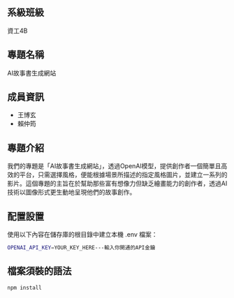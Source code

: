 ## 系級班級

資工4B

## 專題名稱

AI故事書生成網站

## 成員資訊

- 王博玄
- 賴仲筠

## 專題介紹

我們的專題是「AI故事書生成網站」，透過OpenAI模型，提供創作者一個簡單且高效的平台，只需選擇風格，便能根據場景所描述的指定風格圖片，並建立一系列的影片。這個專題的主旨在於幫助那些富有想像力但缺乏繪畫能力的創作者，透過AI技術以圖像形式更生動地呈現他們的故事創作。


## 配置設置

使用以下內容在儲存庫的根目錄中建立本機 .env 檔案：

```bash
OPENAI_API_KEY=YOUR_KEY_HERE---輸入你開通的API金鑰
```

## 檔案須裝的語法
```bash
npm install
```


